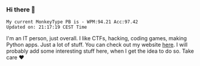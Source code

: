 ### Hi there 👋
<!-- PB START -->
```
My current MonkeyType PB is - WPM:94.21 Acc:97.42
Updated on: 21:17:19 CEST Time
```
<!-- PB END -->
I'm an IT person, just overall. I like CTFs, hacking, coding games, making Python apps. Just a lot of stuff.
You can check out my website [here](https://skill3472.github.io/).
I will probably add some interesting stuff here, when I get the idea to do so. Take care ❤️
